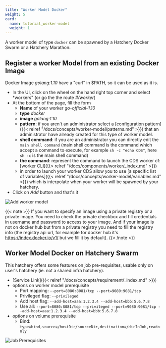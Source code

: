```yaml
---
title: "Worker Model Docker"
weight: 5
card: 
  name: tutorial_worker-model
  weight: 1
---
```


A worker model of type `docker` can be spawned by a Hatchery Docker Swarm or a Hatchery Marathon.

## Register a worker Model from an existing Docker Image

Docker Image *golang:1.10* have a "curl" in $PATH, so it can be used as it is.

* In the UI, click on the wheel on the hand right top corner and select *workers" (or go the the route *#/worker*)
* At the bottom of the page, fill the form
    * **Name** of your worker *go-official-1.10*
    * **type** *docker*
    * **image** *golang:1.10*
    * **pattern**: if you aren't an administrator select a [configuration pattern]({{< relref "/docs/concepts/worker-model/patterns.md" >}}) that an administrator have already created for this type of worker model.
    * **shell command**: if you are an administrator you can directly edit the `main shell command` (main shell command is the command which accept a command to execute, for example `sh -c "echo CDS"`, here `sh -c` is the main shell command)
    * **the command**: represent the command to launch the CDS worker cf: [worker CLI]({{< relref "/docs/components/worker/_index.md" >}})
    * in order to launch your worker CDS allow you to use [a specific list of variables]({{< relref "/docs/concepts/worker-model/variables.md" >}}) which is interpolate when your worker will be spawned by your hatchery.
* Click on *Add* button and that's it

![Add worker model](/images/workflows.pipelines.requirements.docker.worker-model.docker.add.png)

{{< note >}}
If you want to specify an image using a private registry or a private image. You need to check the private checkbox and fill credentials in username and password to access to your image. And if your image is not on docker hub but from a private registry you need to fill the registry info (the registry api url, for example for docker hub it's https://index.docker.io/v1/ but we fill it by default).
{{< /note >}}

## Worker Model Docker on Hatchery Swarm

This hatchery offers some features on job pre-requisites, usable only on user's hatchery (ie. not a shared.infra hatchery).

* [Service Link]({{< relref "/docs/concepts/requirement/_index.md" >}})
* options on worker model prerequisite
    * Port mapping: `--port=8080:8081/tcp --port=9080:9081/tcp`
    * Privileged flag: `--privileged`
    * Add host flag: `--add-host=aaa:1.2.3.4 --add-host=bbb:5.6.7.8`
    * Use all: `--port=8080:8081/tcp --privileged --port=9080:9081/tcp --add-host=aaa:1.2.3.4 --add-host=bbb:5.6.7.8`
* options on volume prerequisite
    * Bind: `type=bind,source=/hostDir/sourceDir,destination=/dirInJob,readonly`

![Job Prerequisites](/images/workflows.pipelines.requirements.docker.worker-model.docker.png)

